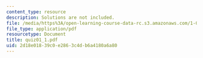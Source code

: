 ```yaml
---
content_type: resource
description: Solutions are not included.
file: /media/https%3A/open-learning-course-data-rc.s3.amazonaws.com/1-017-computing-and-data-analysis-for-environmental-applications-fall-2003/2d18e01839c0e2863c4db6a4180a6a80_quiz01_1.pdf
file_type: application/pdf
resourcetype: Document
title: quiz01_1.pdf
uid: 2d18e018-39c0-e286-3c4d-b6a4180a6a80
---
```

